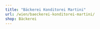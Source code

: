 ```yaml
---
title: "Bäckerei Konditorei Martini"
url: /wien/baeckerei-konditorei-martini/
shop: Bäckerei
---
```

